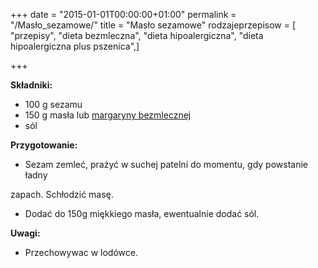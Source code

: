 +++
date = "2015-01-01T00:00:00+01:00"
permalink = "/Masło_sezamowe/"
title = "Masło sezamowe"
rodzajeprzepisow = [ "przepisy", "dieta bezmleczna", "dieta hipoalergiczna", "dieta hipoalergiczna plus pszenica",]

+++

**Składniki:**

-   100 g sezamu
-   150 g masła lub [margaryny bezmlecznej](/atopedia/Margaryna_bezmleczna "wikilink")
-   sól

**Przygotowanie:**

-   Sezam zemleć, prażyć w suchej patelni do momentu, gdy powstanie ładny

zapach. Schłodzić masę.

-   Dodać do 150g miękkiego masła, ewentualnie dodać sól.

**Uwagi:**

-   Przechowywac w lodówce.
